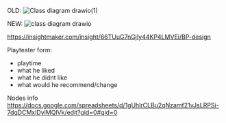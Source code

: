 OLD:
![Class diagram drawio(1)](https://github.com/user-attachments/assets/96cd0669-d749-4f18-9ffd-02c841277792)

NEW:
![class diagram drawio](https://github.com/user-attachments/assets/7587ffa3-1dcc-474d-b87b-1bcc50430753)

https://insightmaker.com/insight/66TUuG7nGjIy44KP4LMVEi/BP-design

Playtester form:
- playtime
- what he liked
- what he didnt like
- what would he recommend/change


Nodes info
https://docs.google.com/spreadsheets/d/1gUhlrCLBu2qNzamf21vJsLRPSi-7dqDCMxIDyiMQlVk/edit?gid=0#gid=0
